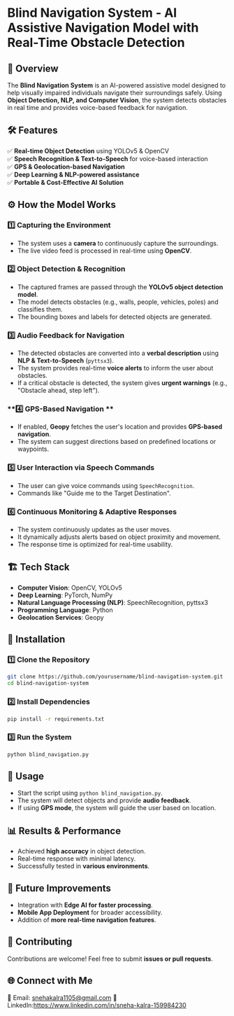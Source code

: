 # Blind Navigation System - AI Assistive Navigation Model with Real-Time Obstacle Detection

## 🚀 Overview
The **Blind Navigation System** is an AI-powered assistive model designed to help visually impaired individuals navigate their surroundings safely. Using **Object Detection, NLP, and Computer Vision**, the system detects obstacles in real time and provides voice-based feedback for navigation.

## 🛠 Features
✅ **Real-time Object Detection** using YOLOv5 & OpenCV  
✅ **Speech Recognition & Text-to-Speech** for voice-based interaction  
✅ **GPS & Geolocation-based Navigation**  
✅ **Deep Learning & NLP-powered assistance**  
✅ **Portable & Cost-Effective AI Solution**  

## ⚙️ How the Model Works  

### **1️⃣ Capturing the Environment**  
- The system uses a **camera** to continuously capture the surroundings.  
- The live video feed is processed in real-time using **OpenCV**.  

### **2️⃣ Object Detection & Recognition**  
- The captured frames are passed through the **YOLOv5 object detection model**.  
- The model detects obstacles (e.g., walls, people, vehicles, poles) and classifies them.  
- The bounding boxes and labels for detected objects are generated.  

### **3️⃣ Audio Feedback for Navigation**  
- The detected obstacles are converted into a **verbal description** using **NLP & Text-to-Speech** (`pyttsx3`).  
- The system provides real-time **voice alerts** to inform the user about obstacles.  
- If a critical obstacle is detected, the system gives **urgent warnings** (e.g., "Obstacle ahead, step left").  

### **4️⃣ GPS-Based Navigation **  
- If enabled, **Geopy** fetches the user's location and provides **GPS-based navigation**.  
- The system can suggest directions based on predefined locations or waypoints.  

### **5️⃣ User Interaction via Speech Commands**  
- The user can give voice commands using `SpeechRecognition`.  
- Commands like "Guide me to the Target Destination".  

### **6️⃣ Continuous Monitoring & Adaptive Responses**  
- The system continuously updates as the user moves.  
- It dynamically adjusts alerts based on object proximity and movement.  
- The response time is optimized for real-time usability.  

## 🏗️ Tech Stack
- **Computer Vision**: OpenCV, YOLOv5
- **Deep Learning**: PyTorch, NumPy
- **Natural Language Processing (NLP)**: SpeechRecognition, pyttsx3
- **Programming Language**: Python
- **Geolocation Services**: Geopy

## 🔧 Installation
### 1️⃣ Clone the Repository
```bash
git clone https://github.com/yourusername/blind-navigation-system.git
cd blind-navigation-system
```

### 2️⃣ Install Dependencies
```bash
pip install -r requirements.txt
```

### 3️⃣ Run the System
```bash
python blind_navigation.py
```

## 📌 Usage
- Start the script using `python blind_navigation.py`.
- The system will detect objects and provide **audio feedback**.
- If using **GPS mode**, the system will guide the user based on location.

## 📊 Results & Performance
- Achieved **high accuracy** in object detection.
- Real-time response with minimal latency.
- Successfully tested in **various environments**.

## 🎯 Future Improvements
- Integration with **Edge AI for faster processing**.
- **Mobile App Deployment** for broader accessibility.
- Addition of **more real-time navigation features**.

## 🤝 Contributing
Contributions are welcome! Feel free to submit **issues or pull requests**.

## 🌐 Connect with Me
📧 Email: snehakalra1105@gmail.com
🔗 LinkedIn:https://www.linkedin.com/in/sneha-kalra-159984230 

